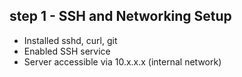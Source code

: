 ## step 1 - SSH and Networking Setup
- Installed sshd, curl, git
- Enabled SSH service
- Server accessible via 10.x.x.x (internal network)